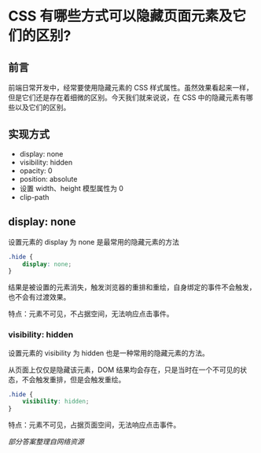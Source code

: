 # CSS 有哪些方式可以隐藏页面元素及它们的区别?

## 前言

前端日常开发中，经常要使用隐藏元素的 CSS 样式属性。虽然效果看起来一样，但是它们还是存在着细微的区别。今天我们就来说说，在 CSS 中的隐藏元素有哪些以及它们的区别。

## 实现方式

- display: none
- visibility: hidden
- opacity: 0
- position: absolute
- 设置 width、height 模型属性为 0
- clip-path
  
## display: none

设置元素的 display 为 none 是最常用的隐藏元素的方法
```css
.hide {
    display: none;
}
```

结果是被设置的元素消失，触发浏览器的重排和重绘，自身绑定的事件不会触发，也不会有过渡效果。

特点：元素不可见，不占据空间，无法响应点击事件。

### visibility: hidden

设置元素的 visibility 为 hidden 也是一种常用的隐藏元素的方法。

从页面上仅仅是隐藏该元素，DOM 结果均会存在，只是当时在一个不可见的状态，不会触发重排，但是会触发重绘。
```css
.hide {
    visibility: hidden;
}
```

特点：元素不可见，占据页面空间，无法响应点击事件。

*部分答案整理自网络资源*